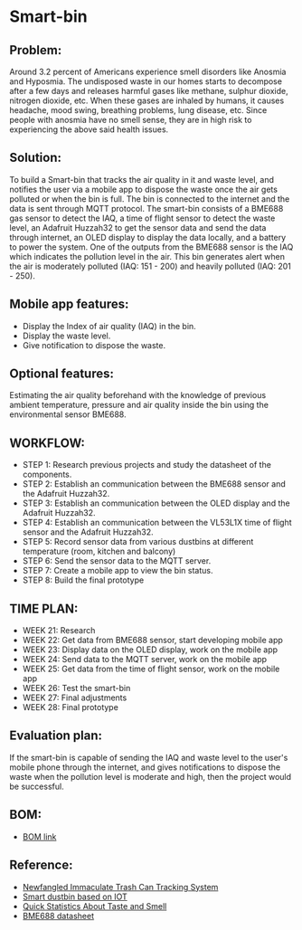 # Smart-bin
## Problem:
Around 3.2 percent of Americans experience smell disorders like Anosmia and Hyposmia.
The undisposed waste in our homes starts to decompose after a few days and releases harmful gases like methane, sulphur dioxide, nitrogen dioxide, etc.
When these gases are inhaled by humans, it causes headache, mood swing, breathing problems, lung disease, etc. Since people with anosmia have no smell sense, they are in high risk to experiencing the above said health issues.

## Solution:
To build a Smart-bin that tracks the air quality in it and waste level, and notifies the user via a mobile app to dispose the waste once the air gets polluted or when the bin is full. The bin is connected to the internet and the data is sent through MQTT protocol. The smart-bin consists of a BME688 gas sensor to detect the IAQ, a time of flight sensor to detect the waste level, an Adafruit Huzzah32 to get the sensor data and send the data through internet, an OLED display to display the data locally, and a battery to power the system. One of the outputs from the BME688 sensor is the IAQ which indicates the pollution level in the air. This bin generates alert when the air is moderately polluted (IAQ: 151 - 200) and heavily polluted (IAQ: 201 - 250).

## Mobile app features:
* Display the Index of air quality (IAQ) in the bin.
* Display the waste level.
* Give notification to dispose the waste.

## Optional features:
Estimating the air quality beforehand with the knowledge of previous ambient temperature, pressure and air quality inside the bin using the environmental sensor BME688.

## WORKFLOW:
* STEP 1: Research previous projects and study the datasheet of the components.
* STEP 2: Establish an communication between the BME688 sensor and the Adafruit Huzzah32.
* STEP 3: Establish an communication between the OLED display and the Adafruit Huzzah32.
* STEP 4: Establish an communication between the VL53L1X time of flight sensor and the Adafruit Huzzah32.
* STEP 5: Record sensor data from various dustbins at different temperature (room, kitchen and balcony)
* STEP 6: Send the sensor data to the MQTT server.
* STEP 7: Create a mobile app to view the bin status.
* STEP 8: Build the final prototype

## TIME PLAN:
* WEEK 21: Research
* WEEK 22: Get data from BME688 sensor, start developing mobile app
* WEEK 23: Display data on the OLED display, work on the mobile app
* WEEK 24: Send data to the MQTT server, work on the mobile app
* WEEK 25: Get data from the time of flight sensor, work on the mobile app
* WEEK 26: Test the smart-bin
* WEEK 27: Final adjustments
* WEEK 28: Final prototype

## Evaluation plan:
If the smart-bin is capable of sending the IAQ and waste level to the user's mobile phone through the internet, and gives notifications to dispose the waste when the pollution level is moderate and high, then the project would be successful.

## BOM:
* [BOM link](https://octopart.com/bom-tool/PDJ5Hqcs)

## Reference:
* [Newfangled Immaculate Trash Can Tracking System](https://www.academia.edu/download/62231884/5_IJRASET2652323-2820200229-105349-5h9jnt.pdf)
* [Smart dustbin based on IOT](https://www.researchgate.net/publication/325116872_Smart_dustbin_based_on_IOT)
* [Quick Statistics About Taste and Smell](https://www.nidcd.nih.gov/health/statistics/quick-statistics-taste-smell)
* [BME688 datasheet](https://www.bosch-sensortec.com/media/boschsensortec/downloads/datasheets/bst-bme688-ds000.pdf)
